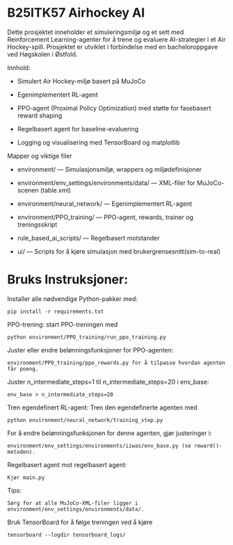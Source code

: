 # B25ITK57 Airhockey AI

Dette prosjektet inneholder et simuleringsmiljø og et sett med Reinforcement Learning-agenter for å trene og evaluere AI-strategier i et Air Hockey-spill. Prosjektet er utviklet i forbindelse med en bacheloroppgave ved Høgskolen i Østfold.

Innhold:

- Simulert Air Hockey-miljø basert på MuJoCo
    
- Egenimplementert RL-agent

- PPO-agent (Proximal Policy Optimization) med støtte for fasebasert reward shaping

- Regelbasert agent for baseline-evaluering

- Logging og visualisering med TensorBoard og matplotlib

Mapper og viktige filer

- environment/ — Simulasjonsmiljø, wrappers og miljødefinisjoner

- environment/env_settings/environments/data/ — XML-filer for MuJoCo-scenen (table.xml)

- environment/neural_network/ — Egenimplementert RL-agent
    
- environment/PPO_training/ — PPO-agent, rewards, trainer og treningsskript
    
- rule_based_ai_scripts/ — Regelbasert motstander

- ui/ — Scripts for å kjøre simulasjon med brukergrensesnitt(sim-to-real)

# Bruks Instruksjoner:

Installer alle nødvendige Python-pakker med:
    
    pip install -r requirements.txt

PPO-trening: start PPO-treningen med
    
    python environment/PPO_training/run_ppo_training.py

Juster eller endre belønningsfunksjoner for PPO-agenten:
    
    environment/PPO_training/ppo_rewards.py for å tilpasse hvordan agenten får poeng.
    
Juster n_intermediate_steps=1 til n_intermediate_steps=20 i env_base:
    
    env_base > n_intermediate_steps=20

Tren egendefinert RL-agent: Tren den egendefinerte agenten med
    
    python environment/neural_network/training_step.py
    
For å endre belønningsfunksjonen for denne agenten, gjør justeringer i:
    
    environment/env_settings/environments/iiwas/env_base.py (se reward()-metoden).

Regelbasert agent mot regelbasert agent:
    
    Kjør main.py


Tips:

    Sørg for at alle MuJoCo-XML-filer ligger i environment/env_settings/environments/data/.

Bruk TensorBoard for å følge treningen ved å kjøre
    
    tensorboard --logdir tensorboard_logs/

